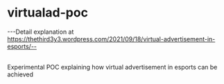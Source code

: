 # virtualad-poc
---Detail explanation at https://thethird3y3.wordpress.com/2021/09/18/virtual-advertisement-in-esports/--

<br>
Experimental POC explaining how virtual advertisement in esports can be achieved <br>

